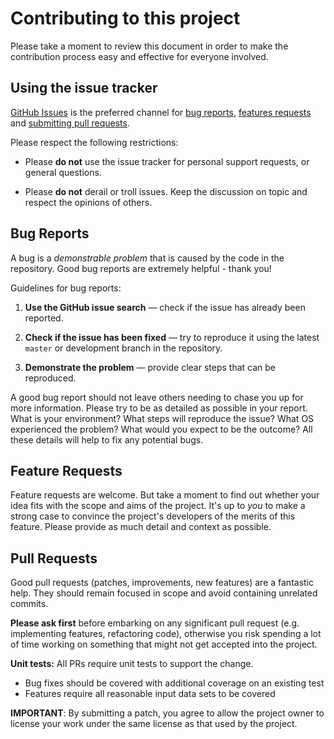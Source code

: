 # Contributing to this project

Please take a moment to review this document in order to make the contribution
process easy and effective for everyone involved.

## Using the issue tracker

[GitHub Issues](https://github.com/CarbonDate/Carbon/issues) is the preferred channel 
for [bug reports](#bug-reports), [features requests](#feature-requests) 
and [submitting pull requests](#pull-requests).

Please respect the following restrictions:

- Please **do not** use the issue tracker for personal support requests, or
  general questions.

- Please **do not** derail or troll issues. Keep the discussion on topic and
  respect the opinions of others.

## Bug Reports

A bug is a _demonstrable problem_ that is caused by the code in the repository.
Good bug reports are extremely helpful - thank you!

Guidelines for bug reports:

1. **Use the GitHub issue search** &mdash; check if the issue has already been
   reported.

2. **Check if the issue has been fixed** &mdash; try to reproduce it using the
   latest `master` or development branch in the repository.

3. **Demonstrate the problem** &mdash; provide clear steps that can be reproduced.

A good bug report should not leave others needing to chase you up for more
information. Please try to be as detailed as possible in your report. What is
your environment? What steps will reproduce the issue? What OS experienced the 
problem? What would you expect to be the outcome? All these details will help 
to fix any potential bugs.

## Feature Requests

Feature requests are welcome. But take a moment to find out whether your idea
fits with the scope and aims of the project. It's up to *you* to make a strong
case to convince the project's developers of the merits of this feature. Please
provide as much detail and context as possible.

## Pull Requests

Good pull requests (patches, improvements, new features) are a fantastic
help. They should remain focused in scope and avoid containing unrelated
commits.

**Please ask first** before embarking on any significant pull request (e.g.
implementing features, refactoring code), otherwise you risk spending a lot of
time working on something that might not get accepted into the project.

**Unit tests:** All PRs require unit tests to support the change.

  - Bug fixes should be covered with additional coverage on an existing test
  - Features require all reasonable input data sets to be covered

**IMPORTANT**: By submitting a patch, you agree to allow the project owner to
license your work under the same license as that used by the project.
